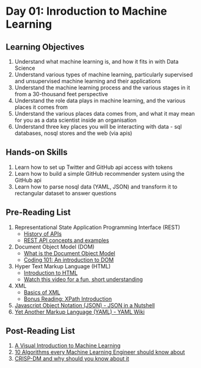 # Day 01: Inroduction to Machine Learning

## Learning Objectives
1. Understand what machine learning is, and how it fits in with Data Science
2. Understand various types of machine learning, particularly supervised and unsupervised machine learning and their applications
3. Understand the machine learning process and the various stages in it from a 30-thousand feet perspective
4. Understand the role data plays in machine learning, and the various places it comes from
5. Understand the various places data comes from, and what it may mean for you as a data scientist inside an organisation
6. Understand three key places you will be interacting with data - sql databases, nosql stores and the web (via apis)


## Hands-on Skills
1. Learn how to set up Twitter and GitHub api access with tokens
2. Learn how to build a simple GitHub recommender system using the GitHub api
3. Learn how to parse nosql data (YAML, JSON) and transform it to rectangular dataset to answer questions

## Pre-Reading List

1. Representational State Application Programming Interface (REST)
    - [History of APIs](http://apievangelist.com/2012/12/20/history-of-apis/)
    - [REST API concepts and examples](https://www.youtube.com/watch?v=7YcW25PHnAA)
2. Document Object Model (DOM)
    - [What is the Document Object Model](https://www.w3.org/TR/WD-DOM/introduction.html)
    - [Coding 101: An introduction to DOM](https://medium.com/adventures-in-codeland/coding-101-an-introduction-to-the-document-object-model-8b143ca86a84)
3. Hyper Text Markup Language (HTML)
    - [Introduction to HTML](https://www.w3schools.com/html/html_intro.asp)
    - [Watch this video for a fun, short understanding](https://www.youtube.com/watch?v=4A2mWqLUpzw&t=219s)
4. XML
    - [Basics of XML](https://www.sitepoint.com/really-good-introduction-xml/)
    - [Bonus Reading: XPath Introduction](https://www.skillbuilders.com/Tutorials-V2/ads-wrapper.cfm?content=xml_XPATH/XML_XPath.cfm&title=Introduction%20to%20XML%20Tutorial%20%7C%20XPath%20Basics)
5. [Javascript Object Notation (JSON) - JSON in a Nutshell](https://medium.com/omarelgabrys-blog/json-in-a-nutshell-7d638dfea7cc)
6. [Yet Another Markup Language (YAML) - YAML Wiki](https://en.wikipedia.org/wiki/YAML)

## Post-Reading List
1. [A Visual Introduction to Machine Learning](http://www.r2d3.us/visual-intro-to-machine-learning-part-1/)
2. [10 Algorithms every Machine Learning Engineer should know about](http://www.kdnuggets.com/2016/08/10-algorithms-machine-learning-engineers.html)
3. [CRISP-DM and why should you know about it](https://www.r-bloggers.com/crisp-dm-and-why-you-should-know-about-it/)
